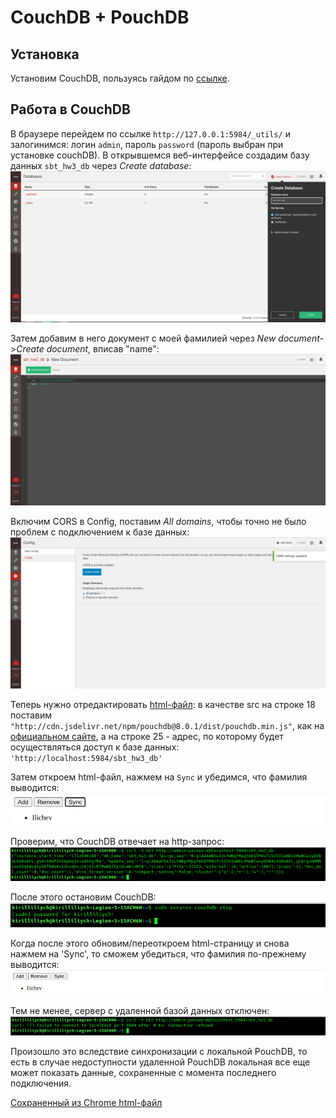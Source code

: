 # CouchDB + PouchDB
## Установка
Установим CouchDB, пользуясь гайдом по [ссылке](https://vegastack.com/tutorials/how-to-install-couchdb-on-ubuntu-22-04/).

## Работа в CouchDB
В браузере перейдем по ссылке `http://127.0.0.1:5984/_utils/` и залогинимся: логин `admin`,
пароль `password` (пароль выбран при установке couchDB).
В открывшемся веб-интерфейсе создадим базу данных `sbt_hw3_db` через _Create database_:
![creating_database](/hw_3/pictures/creating_database.png)

Затем добавим в него документ с моей фамилией через _New document_->_Create document_, вписав "name":
![adding_name_to_document](/hw_3/pictures/adding_name_to_document.png)

Включим CORS в Config, поставим _All domains_, чтобы точно не было проблем с подключением к базе данных:
![configuring_CORS](/hw_3/pictures/configuring_CORS.png)

Теперь нужно отредактировать [html-файл](/hw_3/ДЗ3.html): в качестве src на строке 18 поставим
`"http://cdn.jsdelivr.net/npm/pouchdb@8.0.1/dist/pouchdb.min.js"`, как на [официальном сайте](https://pouchdb.com/download.html),
а на строке 25 - адрес, по которому будет осуществляться доступ к базе данных: `'http://localhost:5984/sbt_hw3_db'`

Затем откроем html-файл, нажмем на `Sync` и убедимся, что фамилия выводится:
![html_first_launch](/hw_3/pictures/html_first_launch.png)

Проверим, что CouchDB отвечает на http-запрос:
![couchDB_curl_accepted](/hw_3/pictures/couchDB_curl_accepted.png)

После этого остановим CouchDB:
![stopping_couchDB](/hw_3/pictures/stopping_couchDB.png)

Когда после этого обновим/переоткроем html-страницу и снова нажмем на 'Sync', то сможем
убедиться, что фамилия по-прежнему выводится:
![html_after_stopping_couchDB](/hw_3/pictures/html_after_stopping_couchDB.png)

Тем не менее, сервер с удаленной базой данных отключен:
![couchDB_curl_refused](/hw_3/pictures/couchDB_curl_refused.png)

Произошло это вследствие синхронизации с локальной PouchDB, то есть в случае недоступности
удаленной PouchDB локальная все еще может показать данные, сохраненные с момента последнего подключения.

[Сохраненный из Chrome html-файл](/hw_3/PouchDB.html)

